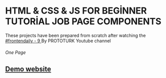 # HTML & CSS & JS FOR BEGİNNER TUTORİAL JOB PAGE COMPONENTS 

<p>These projects have been prepared from scratch after watching the 
<a href="https://www.youtube.com/watch?v=M2n_pEl3mf0&list=PLfAfrKyDRWrGze_1T1bUU0qA9RknVKI5J&index=13">#frontendaily - 9
</a>By PROTOTURK Youtube channel</p>

<h6>One Page<h6> 
  <h2> <a href="https://jobpagecomponents1.netlify.app/" rel="nofollow">Demo website</a> </h2>
 